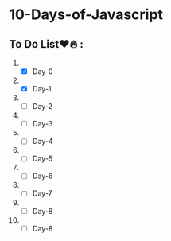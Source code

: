 # 10-Days-of-Javascript 
## To Do List:heart::fire: :

1. - [x] Day-0
2. - [x] Day-1
3. - [ ] Day-2
4. - [ ] Day-3
5. - [ ] Day-4
6. - [ ] Day-5
7. - [ ] Day-6
8. - [ ] Day-7
9. - [ ] Day-8
10. - [ ] Day-8
